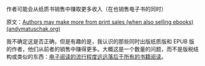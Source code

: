 作者可能会从纸质书销售中赚取更多收入（在也销售电子书的同时）

原文：[Authors may make more from print sales (when also selling ebooks) (andymatuschak.org)](https://notes.andymatuschak.org/z21AqLend3rKZvTaemNFp1QDRAYQmTLVM4AC)

我不确定这是否正确，但是有趣的是，我认识的那些同时出版纸质版和 EPUB 版的作者，他们从前者的销售中赚得更多。大概这是一个数量的问题，而不是版税结构或类似的东西：[电子阅读的流行程度远远落后于所有的书籍阅读](https://notes.andymatuschak.org/zzdVtwtw3NScf2xcUZk2agkRhaMKkt47VuL)。